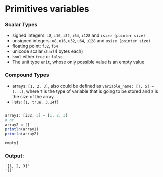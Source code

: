 # Primitives variables
### Scalar Types
- signed integers: ```i8```, ```i16```, ```i32```, ```i64```, ```i128``` and ```isize (pointer size)```
- unsigned integers: ```u8```, ```u16```, ```u32```, ```u64```, ```u128``` and ```usize (pointer size)```
- floating point: ```f32```, ```f64```
- unicode scalar  ```char```(4 bytes each)
- ```bool``` either ```true``` or ```false```
- The unit type ```unit```, whose only possible value is an empty value


### Compound Types
- arrays: ```[1, 2, 3]```, also could be defined as ```variable_name: [T, S] = [...]```, where ```T``` is the type of variable that is going to be stored and ```S``` is the size of the array.
- lists: ```{1, true, 3.14f}```

```julia

array1: [i32, 3] = [1, 2, 3] 
# or
array2 = []
println(array1)
println(array2)

empty]

```

### Output:
```
'[1, 2, 3]'
'[]'
```

